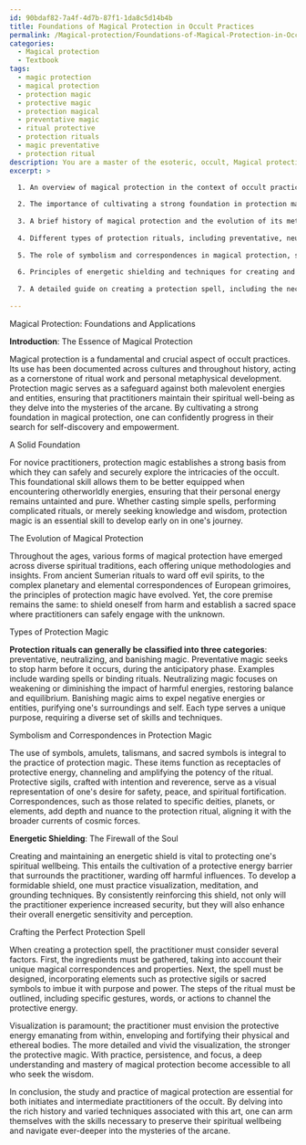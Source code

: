 ```yaml
---
id: 90bdaf82-7a4f-4d7b-87f1-1da8c5d14b4b
title: Foundations of Magical Protection in Occult Practices
permalink: /Magical-protection/Foundations-of-Magical-Protection-in-Occult-Practices/
categories:
  - Magical protection
  - Textbook
tags:
  - magic protection
  - magical protection
  - protection magic
  - protective magic
  - protection magical
  - preventative magic
  - ritual protective
  - protection rituals
  - magic preventative
  - protection ritual
description: You are a master of the esoteric, occult, Magical protection and education, you have written many textbooks on the subject in ways that provide students with rich and deep understanding of the subject. You are being asked to write textbook-like sections on a topic and you do it with full context, explainability, and reliability in accuracy to the true facts of the topic at hand, in a textbook style that a student would easily be able to learn from, in a rich, engaging, and contextual way. Always include relevant context (such as formulas and history), related concepts, and in a way that someone can gain deep insights from.
excerpt: >

  1. An overview of magical protection in the context of occult practices.
  
  2. The importance of cultivating a strong foundation in protection magic for novices.
  
  3. A brief history of magical protection and the evolution of its methods across various traditions.
  
  4. Different types of protection rituals, including preventative, neutralizing, and banishing magic.
  
  5. The role of symbolism and correspondences in magical protection, such as protective sigils, amulets, talismans, and sacred symbols.
  
  6. Principles of energetic shielding and techniques for creating and maintaining a protective energy barrier.
  
  7. A detailed guide on creating a protection spell, including the necessary ingredients, steps, and visualization techniques.
  
---
```

Magical Protection: Foundations and Applications

**Introduction**: The Essence of Magical Protection

Magical protection is a fundamental and crucial aspect of occult practices. Its use has been documented across cultures and throughout history, acting as a cornerstone of ritual work and personal metaphysical development. Protection magic serves as a safeguard against both malevolent energies and entities, ensuring that practitioners maintain their spiritual well-being as they delve into the mysteries of the arcane. By cultivating a strong foundation in magical protection, one can confidently progress in their search for self-discovery and empowerment.

A Solid Foundation

For novice practitioners, protection magic establishes a strong basis from which they can safely and securely explore the intricacies of the occult. This foundational skill allows them to be better equipped when encountering otherworldly energies, ensuring that their personal energy remains untainted and pure. Whether casting simple spells, performing complicated rituals, or merely seeking knowledge and wisdom, protection magic is an essential skill to develop early on in one's journey.

The Evolution of Magical Protection

Throughout the ages, various forms of magical protection have emerged across diverse spiritual traditions, each offering unique methodologies and insights. From ancient Sumerian rituals to ward off evil spirits, to the complex planetary and elemental correspondences of European grimoires, the principles of protection magic have evolved. Yet, the core premise remains the same: to shield oneself from harm and establish a sacred space where practitioners can safely engage with the unknown.

Types of Protection Magic

**Protection rituals can generally be classified into three categories**: preventative, neutralizing, and banishing magic. Preventative magic seeks to stop harm before it occurs, during the anticipatory phase. Examples include warding spells or binding rituals. Neutralizing magic focuses on weakening or diminishing the impact of harmful energies, restoring balance and equilibrium. Banishing magic aims to expel negative energies or entities, purifying one's surroundings and self. Each type serves a unique purpose, requiring a diverse set of skills and techniques.

Symbolism and Correspondences in Protection Magic

The use of symbols, amulets, talismans, and sacred symbols is integral to the practice of protection magic. These items function as receptacles of protective energy, channeling and amplifying the potency of the ritual. Protective sigils, crafted with intention and reverence, serve as a visual representation of one's desire for safety, peace, and spiritual fortification. Correspondences, such as those related to specific deities, planets, or elements, add depth and nuance to the protection ritual, aligning it with the broader currents of cosmic forces.

**Energetic Shielding**: The Firewall of the Soul

Creating and maintaining an energetic shield is vital to protecting one's spiritual wellbeing. This entails the cultivation of a protective energy barrier that surrounds the practitioner, warding off harmful influences. To develop a formidable shield, one must practice visualization, meditation, and grounding techniques. By consistently reinforcing this shield, not only will the practitioner experience increased security, but they will also enhance their overall energetic sensitivity and perception.

Crafting the Perfect Protection Spell

When creating a protection spell, the practitioner must consider several factors. First, the ingredients must be gathered, taking into account their unique magical correspondences and properties. Next, the spell must be designed, incorporating elements such as protective sigils or sacred symbols to imbue it with purpose and power. The steps of the ritual must be outlined, including specific gestures, words, or actions to channel the protective energy.

Visualization is paramount; the practitioner must envision the protective energy emanating from within, enveloping and fortifying their physical and ethereal bodies. The more detailed and vivid the visualization, the stronger the protective magic. With practice, persistence, and focus, a deep understanding and mastery of magical protection become accessible to all who seek the wisdom.

In conclusion, the study and practice of magical protection are essential for both initiates and intermediate practitioners of the occult. By delving into the rich history and varied techniques associated with this art, one can arm themselves with the skills necessary to preserve their spiritual wellbeing and navigate ever-deeper into the mysteries of the arcane.
